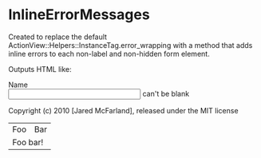 InlineErrorMessages
===================

Created to replace the default ActionView::Helpers::InstanceTag.error_wrapping with a method that adds inline errors to each non-label and non-hidden form element.

Outputs HTML like:

<span class="errorLabel">
	<label for="name">Name</label>
</span>
<div class="formError">
	<input type="text" value="" size="30" name="name" id="name"> 
	<span class="errorMessages">can't be blank</span>
</div>


Copyright (c) 2010 [Jared McFarland], released under the MIT license

<table>
  <tr>
    <td>Foo</td>
    <td>Bar</td>
  </tr>
  <tr>
    <td colspan=2>Foo bar!</td>
  </tr>
</table

